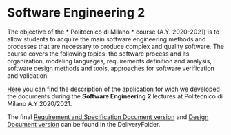 # Software Engineering 2

The objective of the * Politecnico di Milano * course (A.Y. 2020-2021) is to allow students to acquire the main software engineering methods and processes that are necessary to produce complex and quality software. The course covers the following topics: the software process and its organization, modeling languages, requirements definition and analysis, software design methods and tools, approaches for software verification and validation.

[Here](R&DD%20Assignment%20A.Y.%202020-2021.pdf) you can find the description of the application for wich we developed the documents during the **Software Engineering 2** lectures at Politecnico di Milano A.Y 2020/2021.

The final [Requirement and Specification Document version](DeliveryFolder/RASD2.pdf) and [Design Document version](DeliveryFolder/DD1.pdf) can be found in the DeliveryFolder.

